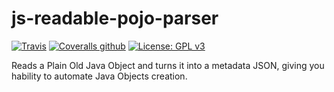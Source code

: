# js-readable-pojo-parser

[![Travis](https://img.shields.io/travis/ByIvo/js-readable-pojo-parser.svg)](https://travis-ci.org/ByIvo/js-readable-pojo-parser)
[![Coveralls github](https://img.shields.io/coveralls/github/ByIvo/js-readable-pojo-parser.svg)](https://coveralls.io/github/ByIvo/js-readable-pojo-parser)
[![License: GPL v3](https://img.shields.io/badge/License-GPL%20v3-blue.svg)](https://www.gnu.org/licenses/gpl-3.0)

Reads a Plain Old Java Object and turns it into a metadata JSON, giving you hability to automate Java Objects creation.
